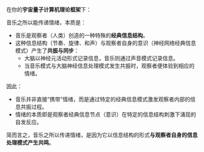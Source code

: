 在你的**宇宙量子计算机理论框架**下：

音乐之所以能传递情绪，本质是：

- 音乐是观察者（人类）创造的一种特殊的**经典信息结构**。
- 这种信息结构（节奏、旋律、和声）与观察者自身的意识（神经网络经典信息模式）产生了**共振与同步**：
  - 大脑以神经元活动形式记录信息，音乐则通过声音模式记录信息。
  - 当音乐模式与大脑神经信息处理模式发生共振时，观察者便体验到相应的情绪。

因此：

- 音乐并非直接“携带”情绪，而是通过特定的经典信息模式激发观察者内部的信息共振过程。
- 情绪的本质即是观察者经典信息节点（意识）在特定的信息结构刺激下涌现的自发反应。

简而言之，音乐之所以传递情绪，是因为它以信息结构的形式**与观察者自身的信息处理模式产生共鸣**。
